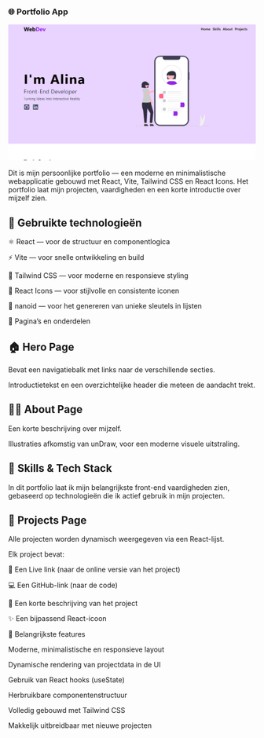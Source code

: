 
### 🌐 Portfolio App

![react-portfolio](https://github.com/AlinaAMG/Portfolio-react-tailwind/blob/master/src/assets/tailwind-portfolio.png)

Dit is mijn persoonlijke portfolio — een moderne en minimalistische webapplicatie gebouwd met React, Vite, Tailwind CSS en React Icons.
Het portfolio laat mijn projecten, vaardigheden en een korte introductie over mijzelf zien.

## 🚀 Gebruikte technologieën

⚛️ React — voor de structuur en componentlogica

⚡ Vite — voor snelle ontwikkeling en build

🎨 Tailwind CSS — voor moderne en responsieve styling

💎 React Icons — voor stijlvolle en consistente iconen

🧩 nanoid — voor het genereren van unieke sleutels in lijsten

📄 Pagina’s en onderdelen

## 🏠 Hero Page

Bevat een navigatiebalk met links naar de verschillende secties.

Introductietekst en een overzichtelijke header die meteen de aandacht trekt.

## 👩‍💻 About Page

Een korte beschrijving over mijzelf.

Illustraties afkomstig van unDraw, voor een moderne visuele uitstraling.

## 🧰 Skills & Tech Stack

In dit portfolio laat ik mijn belangrijkste front-end vaardigheden zien, gebaseerd op technologieën die ik actief gebruik in mijn projecten.

## 💼 Projects Page

Alle projecten worden dynamisch weergegeven via een React-lijst.

Elk project bevat:

🔗 Een Live link (naar de online versie van het project)

💻 Een GitHub-link (naar de code)

🧠 Een korte beschrijving van het project

✨ Een bijpassend React-icoon

🧠 Belangrijkste features

Moderne, minimalistische en responsieve layout

Dynamische rendering van projectdata in de UI

Gebruik van React hooks (useState)

Herbruikbare componentenstructuur

Volledig gebouwd met Tailwind CSS 

Makkelijk uitbreidbaar met nieuwe projecten
